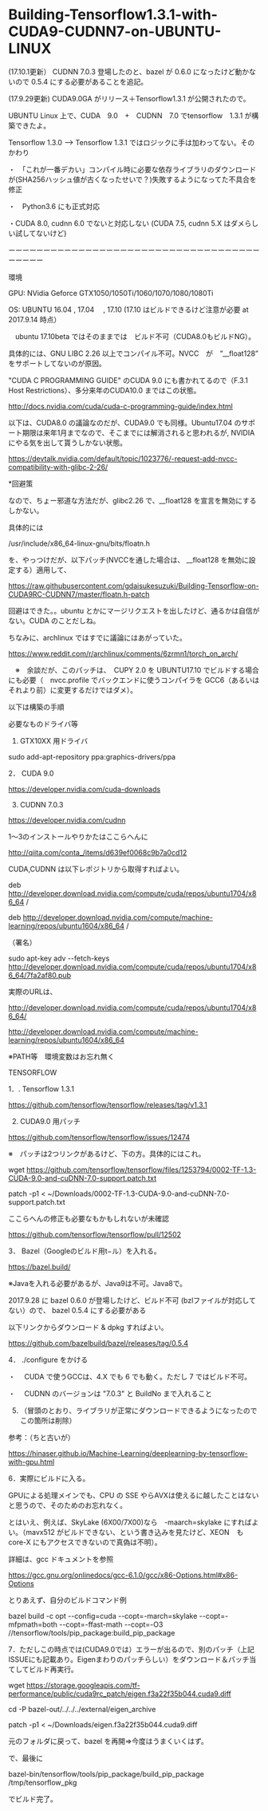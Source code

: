 # Building-Tensorflow1.3.1-with-CUDA9-CUDNN7-on-UBUNTU-LINUX


(17.10.1更新）
CUDNN 7.0.3 登場したのと、bazel が 0.6.0 になったけど動かないので 0.5.4 にする必要があることを追記。

(17.9.29更新)
CUDA9.0GA がリリース＋Tensorflow1.3.1 が公開されたので。

UBUNTU Linux 上で、CUDA　9.0　+　CUDNN　7.0 でtensorflow　1.3.1 が構築できたよ。

Tensorflow 1.3.0 --> Tensorflow 1.3.1 ではロジックに手は加わってない。そのかわり

・　「これが一番デカい」コンパイル時に必要な依存ライブラリのダウンロードが(SHA256ハッシュ値が古くなったせいで？)失敗するようになってた不具合を修正

・　Python3.6 にも正式対応

・CUDA 8.0, cudnn 6.0 でないと対応しない (CUDA 7.5, cudnn 5.X はダメらしい試してないけど)

ーーーーーーーーーーーーーーーーーーーーーーーーーーーーーーーーーーーーーーーーー

環境

GPU: NVidia Geforce GTX1050/1050Ti/1060/1070/1080/1080Ti

OS:  UBUNTU 16.04 , 17.04 　, 17.10 (17.10 はビルドできるけど注意が必要 at 2017.9.14 時点）

　ubuntu 17.10beta ではそのままでは　ビルド不可（CUDA8.0もビルドNG）。
 
 
 具体的には、GNU LIBC 2.26 以上でコンパイル不可。NVCC　が　”__float128” をサポートしてないのが原因。
 
 "CUDA C PROGRAMMING GUIDE" のCUDA 9.0 にも書かれてるので（F.3.1 Host Restrictions）、多分来年のCUDA10.0 まではこの状態。
 
 http://docs.nvidia.com/cuda/cuda-c-programming-guide/index.html

 以下は、CUDA8.0 の議論なのだが、CUDA9.0 でも同様。Ubuntu17.04 のサポート期限は来年1月までなので、そこまでには解消されると思われるが, NVIDIA にやる気を出して貰うしかない状態。
 
 
 https://devtalk.nvidia.com/default/topic/1023776/-request-add-nvcc-compatibility-with-glibc-2-26/
 

*回避策

 なので、ちょー邪道な方法だが、glibc2.26 で、__float128 を宣言を無効にするしかない。
 
 具体的には
 
 /usr/include/x86_64-linux-gnu/bits/floatn.h
 
 を、やっつけだが、以下パッチ(NVCCを通した場合は、 __float128 を無効に設定する）適用して、
 
 https://raw.githubusercontent.com/gdaisukesuzuki/Building-Tensorflow-on-CUDA9RC-CUDNN7/master/floatn.h-patch
 
 回避はできた。。ubuntu とかにマージリクエストを出したけど、通るかは自信がない。CUDA のことだしね。
 
 ちなみに、archlinux ではすでに議論にはあがっていた。

https://www.reddit.com/r/archlinux/comments/6zrmn1/torch_on_arch/

　※　余談だが、このパッチは、　CUPY 2.0 を UBUNTU17.10 でビルドする場合にも必要（　nvcc.profile でバックエンドに使うコンパイラを GCC6（あるいはそれより前）に変更するだけではダメ）。

 以下は構築の手順
 

必要なものドライバ等


1. GTX10XX 用ドライバ

sudo add-apt-repository ppa:graphics-drivers/ppa

2． CUDA 9.0 

https://developer.nvidia.com/cuda-downloads

3. CUDNN 7.0.3

https://developer.nvidia.com/cudnn

1〜3のインストールやりかたはここらへんに

http://qiita.com/conta_/items/d639ef0068c9b7a0cd12


CUDA,CUDNN は以下レポジトリから取得すればよい。

deb http://developer.download.nvidia.com/compute/cuda/repos/ubuntu1704/x86_64 /

deb http://developer.download.nvidia.com/compute/machine-learning/repos/ubuntu1604/x86_64 /

（署名）

sudo apt-key adv --fetch-keys http://developer.download.nvidia.com/compute/cuda/repos/ubuntu1704/x86_64/7fa2af80.pub

実際のURLは、

http://developer.download.nvidia.com/compute/cuda/repos/ubuntu1704/x86_64/

http://developer.download.nvidia.com/compute/machine-learning/repos/ubuntu1604/x86_64



※PATH等　環境変数はお忘れ無く


TENSORFLOW


1．. Tensorflow 1.3.1

https://github.com/tensorflow/tensorflow/releases/tag/v1.3.1

2. CUDA9.0 用パッチ

https://github.com/tensorflow/tensorflow/issues/12474

※　パッチは2つリンクがあるけど、下の方。具体的にはこれ。

wget https://github.com/tensorflow/tensorflow/files/1253794/0002-TF-1.3-CUDA-9.0-and-cuDNN-7.0-support.patch.txt

patch -p1 < ~/Downloads/0002-TF-1.3-CUDA-9.0-and-cuDNN-7.0-support.patch.txt
 

ここらへんの修正も必要なもかもしれないが未確認

https://github.com/tensorflow/tensorflow/pull/12502


3． Bazel（Googleのビルド用t−ル）を入れる。

https://bazel.build/

※Javaを入れる必要があるが、Java9は不可。Java8で。

2017.9.28 に bazel 0.6.0 が登場したけど、ビルド不可 (bzlファイルが対応してない）ので、 bazel 0.5.4 にする必要がある

以下リンクからダウンロード & dpkg すればよい。

https://github.com/bazelbuild/bazel/releases/tag/0.5.4


4． ./configure をかける

・　 CUDA で使うGCCは、4.X でも 6 でも動く。ただし 7 ではビルド不可。

・ 　CUDNN のバージョンは "7.0.3" と BuildNo まで入れること


5. （冒頭のとおり、ライブラリが正常にダウンロードできるようになったのでこの箇所は削除）

参考：（ちと古いが）

https://hinaser.github.io/Machine-Learning/deeplearning-by-tensorflow-with-gpu.html


6．実際にビルドに入る。

GPUによる処理メインでも、CPU の SSE やらAVXは使えるに越したことはないと思うので、そのためのお忘れなく。

とはいえ、例えば、SkyLake (6X00/7X00)なら　-maarch=skylake にすればよい。（mavx512 がビルドできない、という書き込みを見たけど、XEON　も　core-X にもアクセスできないので真偽は不明）。

詳細は、gcc ドキュメントを参照

https://gcc.gnu.org/onlinedocs/gcc-6.1.0/gcc/x86-Options.html#x86-Options

とりあえず、自分のビルドコマンド例

bazel build -c opt   --config=cuda --copt=-march=skylake --copt=-mfpmath=both --copt=-ffast-math --copt=-O3 //tensorflow/tools/pip_package:build_pip_package
 
7．ただしこの時点では(CUDA9.0では）エラーが出るので、別のパッチ（上記ISSUEにも記載あり。Eigenまわりのパッチらしい）をダウンロード＆パッチ当てしてビルド再実行。

wget https://storage.googleapis.com/tf-performance/public/cuda9rc_patch/eigen.f3a22f35b044.cuda9.diff

cd -P bazel-out/../../../external/eigen_archive
 
patch -p1 < ~/Downloads/eigen.f3a22f35b044.cuda9.diff
    
元のフォルダに戻って、bazel を再開⇒今度はうまくいくはず。

で、最後に

bazel-bin/tensorflow/tools/pip_package/build_pip_package /tmp/tensorflow_pkg

でビルド完了。
